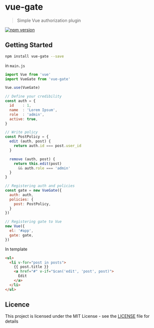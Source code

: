 # vue-gate
> Simple Vue authorization plugin

[![npm version](https://badge.fury.io/js/vue-gate.svg)](https://badge.fury.io/js/vue-gate)

## Getting Started

```bash
npm install vue-gate --save
```
in `main.js`

```js
import Vue from 'vue'
import VueGate from 'vue-gate'

Vue.use(VueGate)

// Define your credibility
const auth = {
  id    : 1,
  name  : 'Lorem Ipsum',
  role  : 'admin',
  active: true,
}

// Write policy
const PostPolicy = {
  edit (auth, post) {
    return auth.id === post.user_id
  }

  remove (auth, post) {
    return this.edit(post)
      && auth.role === 'admin'
  }
}

// Registering auth and policies
const gate = new VueGate({
  auth: auth,
  policies: {
    post: PostPolicy,
  }
})

// Registering gate to Vue
new Vue({
  el: '#app',
  gate: gate,
})
```

In template

```html
<ul>
  <li v-for="post in posts">
    {{ post.title }}
    <a href="#" v-if="$can('edit', 'post', post)">
      Edit
    </a>
  </li>
</ul>
```

## Licence
This project is licensed under the MIT License - see the [LICENSE](LICENSE) file for details
